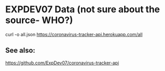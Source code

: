 # EXPDEV07 Data (not sure about the source- WHO?)

curl -o all.json https://coronavirus-tracker-api.herokuapp.com/all

## See also:
https://github.com/ExpDev07/coronavirus-tracker-api

